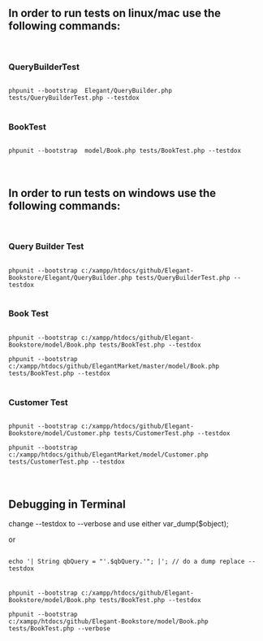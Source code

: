 
<h2>In order to run tests on linux/mac use the following commands:</h2>
</br>
<h3>QueryBuilderTest</h3>
<code>
phpunit --bootstrap  Elegant/QueryBuilder.php tests/QueryBuilderTest.php --testdox
</code>
</br>
<h3>BookTest</h3>
<code>
phpunit --bootstrap  model/Book.php tests/BookTest.php --testdox
</code>
</br></br>

<h2>In order to run tests on windows use the following commands:</h2>
</br>
<h3>Query Builder Test</h3>
<code>
phpunit --bootstrap c:/xampp/htdocs/github/Elegant-Bookstore/Elegant/QueryBuilder.php tests/QueryBuilderTest.php --testdox
</code>
</br>
<h3>Book Test</h3>
<code>
phpunit --bootstrap c:/xampp/htdocs/github/Elegant-Bookstore/model/Book.php tests/BookTest.php --testdox
</code>
<code>
phpunit --bootstrap c:/xampp/htdocs/github/ElegantMarket/master/model/Book.php tests/BookTest.php --testdox
</code>
</br>
<h3>Customer Test</h3>
<code>
phpunit --bootstrap c:/xampp/htdocs/github/Elegant-Bookstore/model/Customer.php tests/CustomerTest.php --testdox 
</code>
<code>
phpunit --bootstrap c:/xampp/htdocs/github/ElegantMarket/model/Customer.php tests/CustomerTest.php --testdox 
</code>
</br></br>

<h2>Debugging in Terminal</h2>

<p>change --testdox to --verbose and use either var_dump($object);</p>
<p>or </p>
<code>
echo '| String qbQuery = "'.$qbQuery.'"; |'; // do a dump replace --testdox 
</code>
</br></br>
<code>phpunit --bootstrap c:/xampp/htdocs/github/Elegant-Bookstore/model/Book.php tests/BookTest.php --testdox
</code>

<code>phpunit --bootstrap c:/xampp/htdocs/github/Elegant-Bookstore/model/Book.php tests/BookTest.php --verbose 
</code>
